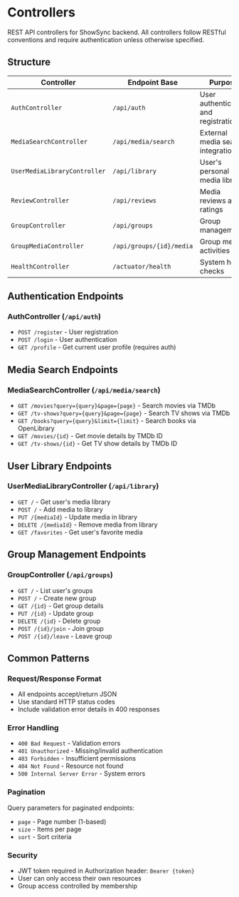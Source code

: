 # Controllers

REST API controllers for ShowSync backend. All controllers follow RESTful conventions and require authentication unless otherwise specified.

## Structure

| Controller | Endpoint Base | Purpose | Authentication |
|------------|---------------|---------|----------------|
| `AuthController` | `/api/auth` | User authentication and registration | Public |
| `MediaSearchController` | `/api/media/search` | External media search integration | Required |
| `UserMediaLibraryController` | `/api/library` | User's personal media library | Required |
| `ReviewController` | `/api/reviews` | Media reviews and ratings | Required |
| `GroupController` | `/api/groups` | Group management | Required |
| `GroupMediaController` | `/api/groups/{id}/media` | Group media activities | Required |
| `HealthController` | `/actuator/health` | System health checks | Public |

## Authentication Endpoints

### AuthController (`/api/auth`)
- `POST /register` - User registration
- `POST /login` - User authentication  
- `GET /profile` - Get current user profile (requires auth)

## Media Search Endpoints

### MediaSearchController (`/api/media/search`)
- `GET /movies?query={query}&page={page}` - Search movies via TMDb
- `GET /tv-shows?query={query}&page={page}` - Search TV shows via TMDb
- `GET /books?query={query}&limit={limit}` - Search books via OpenLibrary
- `GET /movies/{id}` - Get movie details by TMDb ID
- `GET /tv-shows/{id}` - Get TV show details by TMDb ID

## User Library Endpoints

### UserMediaLibraryController (`/api/library`)
- `GET /` - Get user's media library
- `POST /` - Add media to library
- `PUT /{mediaId}` - Update media in library
- `DELETE /{mediaId}` - Remove media from library
- `GET /favorites` - Get user's favorite media

## Group Management Endpoints

### GroupController (`/api/groups`)
- `GET /` - List user's groups
- `POST /` - Create new group
- `GET /{id}` - Get group details
- `PUT /{id}` - Update group
- `DELETE /{id}` - Delete group
- `POST /{id}/join` - Join group
- `POST /{id}/leave` - Leave group

## Common Patterns

### Request/Response Format
- All endpoints accept/return JSON
- Use standard HTTP status codes
- Include validation error details in 400 responses

### Error Handling
- `400 Bad Request` - Validation errors
- `401 Unauthorized` - Missing/invalid authentication
- `403 Forbidden` - Insufficient permissions
- `404 Not Found` - Resource not found
- `500 Internal Server Error` - System errors

### Pagination
Query parameters for paginated endpoints:
- `page` - Page number (1-based)
- `size` - Items per page
- `sort` - Sort criteria

### Security
- JWT token required in Authorization header: `Bearer {token}`
- User can only access their own resources
- Group access controlled by membership 